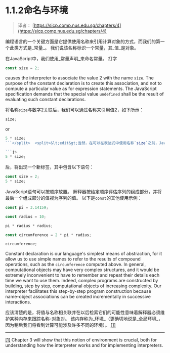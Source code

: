 # 1.1.2命名与环境

> 译者： [https://sicp.comp.nus.edu.sg/chapters/4](https://sicp.comp.nus.edu.sg/chapters/4)

<split>编程语言的一个关键方面是它提供使用名称来引用计算对象的方式，而我们的第一个此类方式是_常量_。 我们说该名称标识一个常量，其_值_是对象。

在JavaScript中，我们使用_常量声明_来命名常量。 打字

```js
const size = 2;
```

causes the interpreter to associate the value 2 with the name `size`. The purpose of the constant declaration is to create this association, and not to compute a particular value as for expression statements. The JavaScript specification demands that the special value `undefined` shall be the result of evaluating such constant declarations.

将名称`size`与数字2关联后，我们可以通过名称来引用值2，如下所示：

```js
size;
```

or

```js
5 * size;
```</split>  <split>&lt;edit&gt;当然，在可以在表达式中使用名称`size`之前，JavaScript解释器需要为`size`执行常量声明。 为简便起见，在此在线书中，省略了在评估新语句之前需要评估的语句。 但是，为了观看和玩该程序，可以单击它。 该程序以所有必需的语句开头，然后出现在新的浏览器选项卡中。 因此，单击&lt;/edit&gt;

```js
5 * size;
```

后，将出现一个新标签，其中包含以下语句：

```js
const size = 2;
5 * size;
```

JavaScript语句可以按顺序放置。 解释器按给定顺序评估序列的组成部分，并将最后一个组成部分的值视为序列的值。</split> <split>以下是`const`的其他使用示例：

```js
const pi = 3.14159;
```

```js
const radius = 10;
```

```js
pi * radius * radius;
```

```js
const circumference = 2 * pi * radius;
```

```js
circumference;
```

Constant declaration is our language's simplest means of abstraction, for it allow us to use simple names to refer to the results of compound operations, such as the `circumference` computed above. In general, computational objects may have very complex structures, and it would be extremely inconvenient to have to remember and repeat their details each time we want to use them. Indeed, complex programs are constructed by building, step by step, computational objects of increasing complexity. Our interpreter facilitates this step-by-step program construction because name-object associations can be created incrementally in successive interactions.</split>

应该清楚的是，将值与名称相关联并在以后检索它们的可能性意味着解释器必须维护某种内存来跟踪名称-对象对。 该内存称为_环境_（更确切地说是_全局环境_，因为稍后我们将看到计算可能涉及许多不同的环境）。 [[1]](4#footnote-1)

* * *

[[1]](4#footnote-link-1) Chapter 3 will show that this notion of environment is crucial, both for understanding how the interpreter works and for implementing interpreters.


